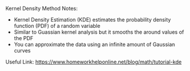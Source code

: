 Kernel Density Method Notes:
- Kernel Density Estimation (KDE) estimates the probability density function (PDF) of a random variable
- Similar to Guassian kernel analysis but it smooths the around values of the PDF
- You can approximate the data using an infinite amount of Gaussian curves

Useful Link:
https://www.homeworkhelponline.net/blog/math/tutorial-kde 

